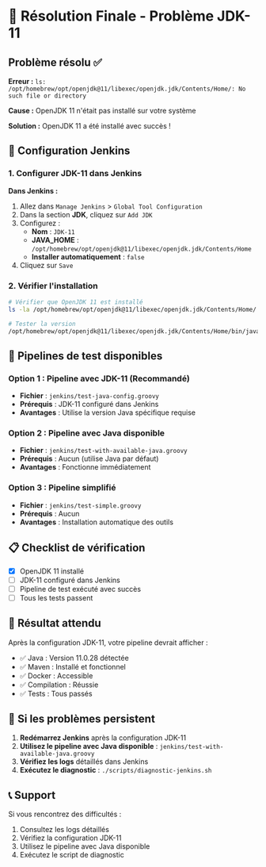 # 🎯 Résolution Finale - Problème JDK-11

## Problème résolu ✅

**Erreur :** `ls: /opt/homebrew/opt/openjdk@11/libexec/openjdk.jdk/Contents/Home/: No such file or directory`

**Cause :** OpenJDK 11 n'était pas installé sur votre système

**Solution :** OpenJDK 11 a été installé avec succès !

## 🔧 Configuration Jenkins

### 1. Configurer JDK-11 dans Jenkins

**Dans Jenkins :**
1. Allez dans `Manage Jenkins` > `Global Tool Configuration`
2. Dans la section **JDK**, cliquez sur `Add JDK`
3. Configurez :
   - **Nom** : `JDK-11`
   - **JAVA_HOME** : `/opt/homebrew/opt/openjdk@11/libexec/openjdk.jdk/Contents/Home`
   - **Installer automatiquement** : `false`
4. Cliquez sur `Save`

### 2. Vérifier l'installation

```bash
# Vérifier que OpenJDK 11 est installé
ls -la /opt/homebrew/opt/openjdk@11/libexec/openjdk.jdk/Contents/Home/

# Tester la version
/opt/homebrew/opt/openjdk@11/libexec/openjdk.jdk/Contents/Home/bin/java -version
```

## 🚀 Pipelines de test disponibles

### Option 1 : Pipeline avec JDK-11 (Recommandé)
- **Fichier** : `jenkins/test-java-config.groovy`
- **Prérequis** : JDK-11 configuré dans Jenkins
- **Avantages** : Utilise la version Java spécifique requise

### Option 2 : Pipeline avec Java disponible
- **Fichier** : `jenkins/test-with-available-java.groovy`
- **Prérequis** : Aucun (utilise Java par défaut)
- **Avantages** : Fonctionne immédiatement

### Option 3 : Pipeline simplifié
- **Fichier** : `jenkins/test-simple.groovy`
- **Prérequis** : Aucun
- **Avantages** : Installation automatique des outils

## 📋 Checklist de vérification

- [x] OpenJDK 11 installé
- [ ] JDK-11 configuré dans Jenkins
- [ ] Pipeline de test exécuté avec succès
- [ ] Tous les tests passent

## 🎯 Résultat attendu

Après la configuration JDK-11, votre pipeline devrait afficher :
- ✅ Java : Version 11.0.28 détectée
- ✅ Maven : Installé et fonctionnel
- ✅ Docker : Accessible
- ✅ Compilation : Réussie
- ✅ Tests : Tous passés

## 🚨 Si les problèmes persistent

1. **Redémarrez Jenkins** après la configuration JDK-11
2. **Utilisez le pipeline avec Java disponible** : `jenkins/test-with-available-java.groovy`
3. **Vérifiez les logs** détaillés dans Jenkins
4. **Exécutez le diagnostic** : `./scripts/diagnostic-jenkins.sh`

## 📞 Support

Si vous rencontrez des difficultés :
1. Consultez les logs détaillés
2. Vérifiez la configuration JDK-11
3. Utilisez le pipeline avec Java disponible
4. Exécutez le script de diagnostic
